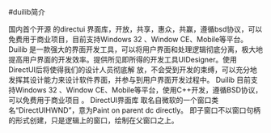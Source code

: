 #duilib简介

国内首个开源 的directui 界面库，开放，共享，惠众，共赢，遵循bsd协议，可以免费用于商业项目，目前支持Windows 32 、Window CE、Mobile等平台。
Duilib 是一款强大的界面开发工具，可以将用户界面和处理逻辑彻底分离，极大地提高用户界面的开发效率。提供所见即所得的开发工具UIDesigner。使用DirectUI后将使得我们的设计人员彻底解 放，不会受到开发的束缚，可以充分地发挥其设计能力来设计软件界面，并参与到用户界面开发过程中。 Duilib 目前支持Windows 32 、Window CE、Mobile等平台，使用C++开发，遵循BSD协议，可以免费用于商业项目 。
DirectUI界面库 取名自微软的一个窗口类名“DirectUIHWND”，意为Paint on parent dc directly。 即子窗口不以窗口句柄的形式创建，只是逻辑上的窗口，绘制在父窗口之上。
